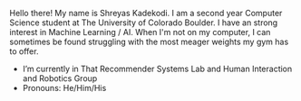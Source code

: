 Hello there! My name is Shreyas Kadekodi. I am a second year Computer Science student at The University of Colorado Boulder. I have an strong interest in Machine Learning / AI. When I'm not on my computer, I can sometimes be found struggling with the most meager weights my gym has to offer.

- I’m currently in That Recommender Systems Lab and Human Interaction and Robotics Group
- Pronouns: He/Him/His
<!--
**Kadekool/Kadekool** is a ✨ _special_ ✨ repository because its `README.md` (this file) appears on your GitHub profile.

Here are some ideas to get you started:


- 🌱 I’m currently learning ...
- 👯 I’m looking to collaborate on ...
- 🤔 I’m looking for help with ...
- 💬 Ask me about ...
- 📫 How to reach me: ...
- ⚡ Fun fact: ...
-->
